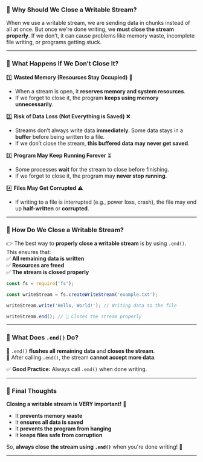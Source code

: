 ### **📌 Why Should We Close a Writable Stream?**  

When we use a writable stream, we are sending data in chunks instead of all at once. But once we're done writing, we **must close the stream properly**. If we don’t, it can cause problems like memory waste, incomplete file writing, or programs getting stuck.  

---

### **🔹 What Happens If We Don’t Close It?**  

1️⃣ **Wasted Memory (Resources Stay Occupied)** 🛑  
   - When a stream is open, it **reserves memory and system resources**.  
   - If we forget to close it, the program **keeps using memory unnecessarily**.  

2️⃣ **Risk of Data Loss (Not Everything is Saved)** ❌  
   - Streams don’t always write data **immediately**. Some data stays in a **buffer** before being written to a file.  
   - If we don’t close the stream, **this buffered data may never get saved**.  

3️⃣ **Program May Keep Running Forever** ⏳  
   - Some processes **wait** for the stream to close before finishing.  
   - If we forget to close it, the program may **never stop running**.  

4️⃣ **Files May Get Corrupted** ⚠️  
   - If writing to a file is interrupted (e.g., power loss, crash), the file may end up **half-written** or **corrupted**.  

---

### **🔹 How Do We Close a Writable Stream?**  

👉 The best way to **properly close a writable stream** is by using `.end()`. This ensures that:  
✅ **All remaining data is written**  
✅ **Resources are freed**  
✅ **The stream is closed properly**  

```javascript
const fs = require('fs');

const writeStream = fs.createWriteStream('example.txt');

writeStream.write('Hello, World!'); // Writing data to the file

writeStream.end(); // 🚀 Closes the stream properly
```

---

### **🔹 What Does `.end()` Do?**  
🔹 `.end()` **flushes all remaining data** and **closes the stream**.  
🔹 After calling `.end()`, the stream **cannot accept more data**.  

✅ **Good Practice:** Always call `.end()` when done writing.  

---

### **📌 Final Thoughts**  
**Closing a writable stream is VERY important!** 🚀  
- It **prevents memory waste**  
- It **ensures all data is saved**  
- It **prevents the program from hanging**  
- It **keeps files safe from corruption**  

So, **always close the stream using `.end()`** when you're done writing! 🎯



---